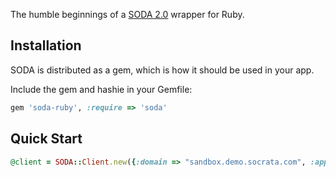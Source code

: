 The humble beginnings of a [SODA 2.0](http://dev.socrata.com) wrapper for Ruby.

Installation
------------

SODA is distributed as a gem, which is how it should be used in your app.

Include the gem and hashie in your Gemfile:

```ruby
gem 'soda-ruby', :require => 'soda'
```

Quick Start
-----------
```ruby
@client = SODA::Client.new({:domain => "sandbox.demo.socrata.com", :app_token => "K6rLY8NBK0Hgm8QQybFmwIUQw" })
```
